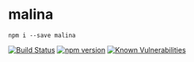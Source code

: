 # malina

`npm i --save malina`

[![Build Status](https://travis-ci.org/vacavaca/malina.svg?branch=master)](https://travis-ci.org/vacavaca/malina)
[![npm version](https://badge.fury.io/js/malina.svg)](https://badge.fury.io/js/malina)
[![Known Vulnerabilities](https://snyk.io/test/github/vacavaca/malina/badge.svg?targetFile=packages%2Fmalina%2Fpackage.json)](https://snyk.io/test/github/vacavaca/malina?targetFile=packages%2Fmalina%2Fpackage.json)
